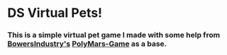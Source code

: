 DS Virtual Pets!
================

### This is a simple virtual pet game I made with some help from [BowersIndustry's](https://github.com/BowersIndustry) [PolyMars-Game](https://github.com/BowersIndustry/PolyMars-Game) as a base.